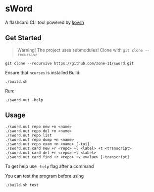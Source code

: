 # sWord
A flashcard CLI tool powered by [kovsh](https://github.com/zone-11/kovsh)

## Get Started
> Warning! The project uses submodules! Clone with `git clone --recursive`
``` console
git clone --recursive https://github.com/zone-11/sword.git
```
Ensure that `ncurses` is installed
Build:
``` console
./build.sh
```
Run:
``` console
./sword.out -help
```


## Usage
``` console
./sword.out repo new +n <name>
./sword.out repo del +n <name>
./sword.out repo list
./sword.out repo dump +n <name>
./sword.out repo exam +n <name> [-tui]
./sword.out card new +r <repo> +l <label> +t <transcript>
./sword.out card del +r <repo> +l <label>
./sword.out card find +r <repo> +v <value> [-transcript]
```
To get help use `-help` flag after a command

You can test the program before using
``` console
./build.sh test
```
